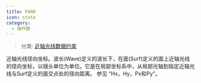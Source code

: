 ```yaml
---
title: PARR
icon: state
category:
  - 操作数
---
```


> 分类: [近轴光线数据约束](/hb/operands/131/881/  "Zemax 操作数 近轴光线数据约束")

近轴光线径向坐标。波长(Wave)定义的波长下，在面(Surf)定义的面上近轴光线的径向坐标，以镜头单位为单位。它是在局部坐标系中，从局部光轴到指定近轴光线与Surf定义的面交点处的径向距离。 
参见 “Hx，Hy，Px和Py”。